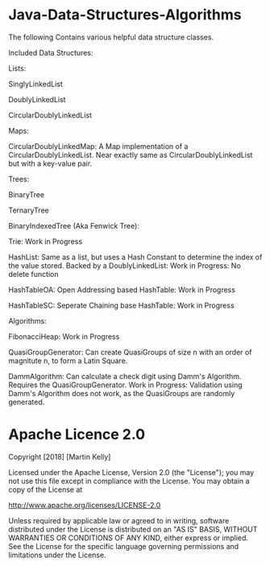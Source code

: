 # Java-Data-Structures-Algorithms
The following Contains various helpful data structure classes.

Included Data Structures:

Lists:

SinglyLinkedList

DoublyLinkedList

CircularDoublyLinkedList

Maps:

CircularDoublyLinkedMap: A Map implementation of a CircularDoublyLinkedList. Near exactly same as CircularDoublyLinkedList but with a key-value pair.

Trees:

BinaryTree

TernaryTree

BinaryIndexedTree (Aka Fenwick Tree):

Trie: Work in Progress

HashList: Same as a list, but uses a Hash Constant to determine the index of the value stored. Backed by a DoublyLinkedList: Work in Progress: No delete function

HashTableOA: Open Addressing based HashTable: Work in Progress

HashTableSC: Seperate Chaining base HashTable: Work in Progress

Algorithms:

FibonacciHeap: Work in Progress

QuasiGroupGenerator: Can create QuasiGroups of size n with an order of magnitute n, to form a Latin Square.

DammAlgorithm: Can calculate a check digit using Damm's Algorithm. Requires the QuasiGroupGenerator. Work in Progress: Validation using Damm's Algorithm does not work, as the QuasiGroups are randomly generated.

# Apache Licence 2.0
Copyright [2018] [Martin Kelly]

Licensed under the Apache License, Version 2.0 (the "License"); you may not use this file except in compliance with the License. You may obtain a copy of the License at

http://www.apache.org/licenses/LICENSE-2.0

Unless required by applicable law or agreed to in writing, software distributed under the License is distributed on an "AS IS" BASIS, WITHOUT WARRANTIES OR CONDITIONS OF ANY KIND, either express or implied. See the License for the specific language governing permissions and limitations under the License.
